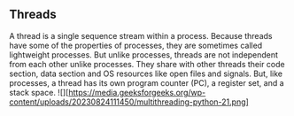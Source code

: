 ## Threads
A thread is a single sequence stream within a process. 
Because threads have some of the properties of processes, they are sometimes called lightweight processes. 
But unlike processes, threads are not independent from each other unlike processes. 
They share with other threads their code section, data section and OS resources like open files and signals. 
But, like processes, a thread has its own program counter (PC), a register set, and a stack space.
![][https://media.geeksforgeeks.org/wp-content/uploads/20230824111450/multithreading-python-21.png]
